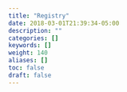 ```yaml
---
title: "Registry"
date: 2018-03-01T21:39:34-05:00
description: ""
categories: []
keywords: []
weight: 140
aliases: []
toc: false
draft: false
---
```

